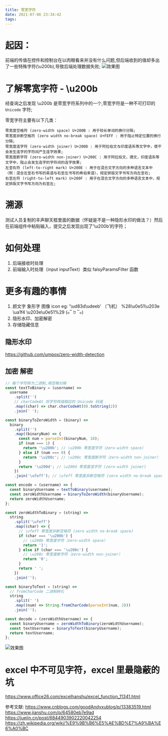 ```yaml
---
title: 零宽字符
date: 2021-07-06 23:34:42
tags:
---
```


# 起因：

前端的传值在控件和控制台在以肉眼看来并没有什么问题,但后端收到的值却多出了一些特殊字符(\u200b),导致后端处理数据失败;
<img class="image800" src="https://cdn.jsdelivr.net/gh/FE-ng/picGo/blog/20210707135239.png"  alt="效果图" />

# 了解零宽字符 - \u200b

经查询之后发现 \u200b 是零宽字符系列中的一个,零宽字符是一种不可打印的 `Unicode` 字符;

零宽字符主要有以下几类：

    零宽度空格符 (zero-width space) U+200B : 用于较长单词的换行分隔;
    零宽度非断空格符 (zero width no-break space) U+FEFF : 用于阻止特定位置的换行分隔;
    零宽度连字符 (zero-width joiner) U+200D : 用于阿拉伯文与印度语系等文字中，使不会发生连字的字符间产生连字效果;
    零宽度断字符 (zero-width non-joiner) U+200C : 用于阿拉伯文，德文，印度语系等文字中，阻止会发生连字的字符间的连字效果;
    左至右符 (left-to-right mark) U+200E : 用于在混合文字方向的多种语言文本中（例：混合左至右书写的英语与右至左书写的希伯来语），规定排版文字书写方向左至右;
    右至左符 (right-to-left mark) U+200F : 用于在混合文字方向的多种语言文本中，规定排版文字书写方向为右至左;

# 溯源

测试人员复制的丰声聊天框里面的数据（怀疑是不是一种隐形水印的做法？）然后在前端组件中粘贴输入，提交之后发现出现了‘\u200b’的字符；

# 如何处理

1. 后端接收时处理
2. 前端输入时处理（input inputText）类似 falsyParamsFilter 函数

# 更多有趣的事情

1. 颜文字 象形字 图像 icon
   eg: '\ud83d\udeeb' （飞机） %28\u0e51\u203e \ua1f4 \u203e\u0e51%29 (๑‾ ꇴ ‾๑)
2. 隐形水印、加密解密
3. 存储隐藏信息

## 隐形水印

https://github.com/umpox/zero-width-detection

## 加密 解密

```javascript
// 每个字符转为二进制,用空格分隔
const textToBinary = (username) =>
  username
    .split('')
    // charCodeAt 将字符转成相应的 Unicode 码值
    .map((char) => char.charCodeAt(0).toString(2))
    .join(' ');

const binaryToZeroWidth = (binary) =>
  binary
    .split('')
    .map((binaryNum) => {
      const num = parseInt(binaryNum, 10);
      if (num === 1) {
        return '\u200b'; // \u200b 零宽度字符（zero-width space）
      } else if (num === 0) {
        return '\u200c'; // \u200c 零宽度断字符（zero-width non-joiner）
      }
      return '\u200d'; // \u200d 零宽度连字符 (zero-width joiner)
    })
    .join('\ufeff'); // \ufeff 零宽度非断空格符 (zero width no-break space)

const encode = (username) => {
  const binaryUsername = textToBinary(username);
  const zeroWidthUsername = binaryToZeroWidth(binaryUsername);
  return zeroWidthUsername;
};

const zeroWidthToBinary = (string) =>
  string
    .split('\ufeff')
    .map((char) => {
      // \ufeff 零宽度非断空格符 (zero width no-break space)
      if (char === '\u200b') {
        // \u200b 零宽度字符（zero-width space）
        return '1';
      } else if (char === '\u200c') {
        // \u200c 零宽度断字符（zero-width non-joiner）
        return '0';
      }
      return ' ';
    })
    .join('');

const binaryToText = (string) =>
  // fromCharCode 二进制转化
  string
    .split(' ')
    .map((num) => String.fromCharCode(parseInt(num, 2)))
    .join('');

const decode = (zeroWidthUsername) => {
  const binaryUsername = zeroWidthToBinary(zeroWidthUsername);
  const textUsername = binaryToText(binaryUsername);
  return textUsername;
};
```

<img class="image400" src="https://cdn.jsdelivr.net/gh/FE-ng/picGo/blog/20210707142055.png"  alt="效果图" />

# excel 中不可见字符，excel 里最隐蔽的坑

https://www.office26.com/excelhanshu/excel_function_11341.html

参考文献:
https://www.cnblogs.com/goodAndyxublog/p/13383519.html  
https://www.jianshu.com/p/64580eb7e9ad  
https://juejin.cn/post/6844903902220042254  
https://zh.wikipedia.org/wiki/%E9%9B%B6%E5%AE%BD%E7%A9%BA%E6%A0%BC
